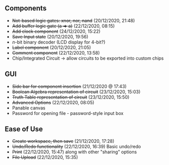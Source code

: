 ## Components

- ~~Not-based logic gates: xnor, nor, nand~~ (20/12/2020, 21:48)
- ~~Add buffer logic gate (a => a)~~ (22/12/2020, 08:15)
- ~~Add clock component~~ (24/12/2020, 15:22)
- ~~Save Input state~~ (20/12/2020, 19:56)
- *n*-bit binary decoder (LCD display for 4-bit?)
- ~~Label component~~ (20/12/2020, 21:05)
- ~~Comment component~~ (22/12/2020, 13:58)
- Chip/Integrated Circuit -> allow circuits to be exported into custom chips

## GUI

- ~~Side bar for component insertion~~ (21/12/2020 @ 17:43)
- ~~Boolean Algebra representation of circuit~~ (23/12/2020, 15:03)
- ~~Truth Table representation of circuit~~ (23/12/2020, 15:50)
- ~~Advanced Options~~ (22/12/2020, 08:05)
- Panable canvas
- Password for opening file - password-style input box

## Ease of Use

- ~~Create workspace, then save~~ (21/12/2020, 17:28)
- ~~Undo/Redo functionality~~ (22/12/2020, 16:39) Basic undo/redo
- ~~Print~~ (22/12/2020, 15:47) along with other "sharing" options
- ~~File Upload~~ (22/12/2020, 15:35)
